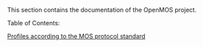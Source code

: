 This section contains the documentation of the OpenMOS project.

Table of Contents:

[Profiles according to the MOS protocol standard](./profiles.md)
